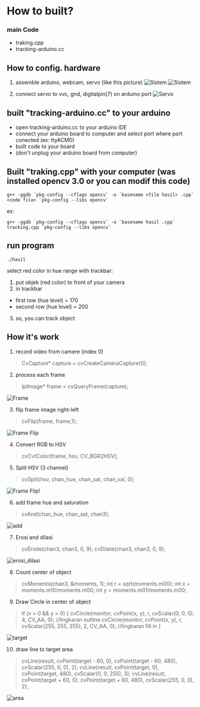 # How to built?

### main Code
- traking.cpp
- tracking-arduino.cc

## How to config. hardware
1. assemble arduino, webcam, servo (like this picture)
![Sistem](gambar/sistem.jpg "Gambar 1. Arsitektur Sistem")
![Sistem](gambar/ "Gambar 2. Sistem")

2. connect servo to vvc, gnd, digitalpin(7) on arduino port
![Servo](gambar/servo.png "Gambar 2. Configurasi Pin Servo")

## built "tracking-arduino.cc" to your arduino
- open tracking-arduino.cc to your arduino IDE
- connect your arduino board to computer and select port where port conected (ex: ttyACM0)
- built code to your board
- (don't unplug your arduino board from computer)

## Built "traking.cpp" with your computer (was installed opencv 3.0 or you can modif this code)
```
g++ -ggdb `pkg-config --cflags opencv` -o `basename <file hasil> .cpp` <code file> `pkg-config --libs opencv`
```
ex:
```
g++ -ggdb `pkg-config --cflags opencv` -o `basename hasil .cpp` tracking.cpp `pkg-config --libs opencv`
```
 
## run program
```
./hasil
```

select red color in hue range with trackbar:
1. put objek (red color) to front of your camera
2. in trackbar 
- first row (hue level) = 170
- second row (hue level) = 200 
3. so, you can track object 

## How it's work
1. record video from camere (index 0)
> CvCapture* capture = cvCreateCameraCapture(0);
2. process each frame
> IplImage* frame = cvQueryFrame(capture);

![Frame](gambar/frame_original.png  "Frame")

3. flip frame image right-left
> cvFlip(frame, frame,1);

![Frame Flip](gambar/frame_flip.png  "Frame Flip")

4. Convert RGB to HSV
> cvCvtColor(frame, hsv, CV_BGR2HSV);
5. Split HSV (3 channel)
> cvSplit(hsv, chan_hue, chan_sat, chan_val, 0);

![Frame Flip](gambar/hsv.jpg  "Frame Flip")!

6. add frame hue and saturation
> cvAnd(chan_hue, chan_sat, chan3);

![add](gambar/add_hue_saturation.png  "add")

7. Erosi and dilasi
>cvErode(chan3, chan3, 0, 9);
        cvDilate(chan3, chan3, 0, 9);

![erosi_dilasi](gambar/erosi_dilasi.png  "erosi_dilasi")

8. Count center of object
>cvMoments(chan3, &moments, 1);
        int                 r = sqrt(moments.m00); 
        int                 x = moments.m10/moments.m00;
        int                 y = moments.m01/moments.m00;

9. Draw Circle in center of object
> if (x > 0 && y > 0)
        {
            cvCircle(monitor, cvPoint(x, y), r, cvScalar(0, 0, 0), 4, CV_AA, 0); //lingkaran outline
            cvCircle(monitor, cvPoint(x, y), r, cvScalar(255, 255, 255), 2, CV_AA, 0); //lingkaran fill in
        }

![target](gambar/target_cyrcle.png  "target")

10. draw line to target area
> cvLine(result, cvPoint(target - 60, 0), cvPoint(target - 60, 480), cvScalar(255, 0, 0), 2);
        cvLine(result, cvPoint(target, 0), cvPoint(target, 480), cvScalar(0, 0, 255), 3);
        cvLine(result, cvPoint(target + 60, 0), cvPoint(target + 60, 480), cvScalar(255, 0, 0), 2);

![area](gambar/target_cyrcle_area.png  "area")
